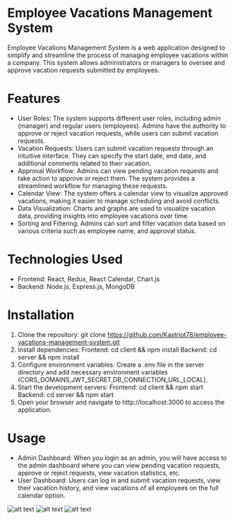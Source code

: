 # Employee Vacations Management System

Employee Vacations Management System is a web application designed to simplify and streamline the process of managing employee vacations within a company. 
This system allows administrators or managers to oversee and approve vacation requests submitted by employees.

# Features 
- User Roles: The system supports different user roles, including admin (manager) and regular users (employees). Admins have the authority to approve or reject vacation requests, while users can submit vacation requests. 
- Vacation Requests: Users can submit vacation requests through an intuitive interface. They can specify the start date, end date, and additional comments related to their vacation. 
- Approval Workflow: Admins can view pending vacation requests and take action to approve or reject them. The system provides a streamlined workflow for managing these requests. 
- Calendar View: The system offers a calendar view to visualize approved vacations, making it easier to manage scheduling and avoid conflicts. 
- Data Visualization: Charts and graphs are used to visualize vacation data, providing insights into employee vacations over time. 
- Sorting and Filtering: Admins can sort and filter vacation data based on various criteria such as employee name, and approval status.

# Technologies Used 

- Frontend: React, Redux, React Calendar, Chart.js 
- Backend: Node.js, Express.js, MongoDB

# Installation 

1. Clone the repository: git clone https://github.com/Kastriot78/employee-vacations-management-system.git 
2. Install dependencies: Frontend: cd client && npm install Backend: cd server && npm install 
3. Configure environment variables: Create a .env file in the server directory and add necessary environment variables (CORS_DOMAINS,JWT_SECRET,DB_CONNECTION_URL_LOCAL). 
4. Start the development servers: Frontend: cd client && npm start Backend: cd server && npm start 
5. Open your browser and navigate to http://localhost:3000 to access the application.

# Usage

- Admin Dashboard: When you login as an admin, you will have access to the admin dashboard where you can view pending vacation requests, approve or reject requests, view vacation statistics, etc. 
- User Dashboard: Users can log in and submit vacation requests, view their vacation history, and view vacations of all employees on the full calendar option.

![alt text](https://github.com/Kastriot78/Kastriot78-EmployeeVacationsSystem/blob/main/images-app/Screenshot_2.jpg?raw=true)
![alt text](https://github.com/Kastriot78/Kastriot78-EmployeeVacationsSystem/blob/main/images-app/Screenshot_3.jpg?raw=true)
![alt text](https://github.com/Kastriot78/Kastriot78-EmployeeVacationsSystem/blob/main/images-app/Screenshot_4.jpg?raw=true)
